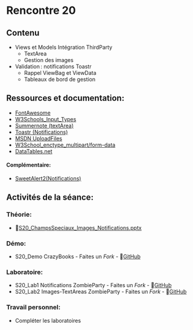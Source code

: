 # Rencontre 20

## Contenu
- Views et Models Intégration ThirdParty 
  - TextArea 
  - Gestion des images 
- Validation : notifications Toastr 
  - Rappel ViewBag et ViewData 
  - Tableaux de bord de gestion

## Ressources et documentation: 
- [FontAwesome](https://fontawesome.com/)
- [W3Schools_Input_Types](https://www.w3schools.com/html/html_form_input_types.asp)
- [Summernote (textArea)](https://summernote.org/)
- [Toastr (Notifications)](https://codeseven.github.io/toastr/) 
- [MSDN UploadFiles](https://docs.microsoft.com/en-us/aspnet/core/mvc/models/file-uploads?view=aspnetcore-5.0) 
- [W3School_enctype_multipart/form-data](https://www.w3schools.com/tags/att_form_enctype.asp)
- [DataTables.net](https://datatables.net/)

#### Complémentaire: 
- [SweetAlert2(Notifications)](https://sweetalert2.github.io/)

## Activités de la séance:
### Théorie:  
- 🔗[S20_ChampsSpeciaux_Images_Notifications.pptx](https://cegepedouardmontpetit-my.sharepoint.com/:p:/r/personal/valerie_turgeon_cegepmontpetit_ca/Documents/420_3W6_SITE/E24_PowerPoints/S20A_ChampsSpeciaux_Images_Notifications.pptx?d=w46043de39e8c4fd8a904479c927fc9ec&csf=1&web=1&e=b4rJJc)

### Démo:
- S20_Demo CrazyBooks - Faites un *Fork* - 🔗[GitHub](https://github.com/ProgWebTransFC/E24_S06_Demo1)

### Laboratoire: 
- S20_Lab1 Notifications ZombieParty - Faites un *Fork* - 🔗[GitHub](https://github.com/ProgWebTransFC/A24_S20_Lab1)
- S20_Lab2 Images-TextAreas ZombieParty - Faites un *Fork* - 🔗[GitHub](https://github.com/ProgWebTransFC/A24_S20_Lab2)


### Travail personnel: 
- Compléter les laboratoires